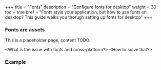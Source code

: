 +++
title = "Fonts"
description = "Configure fonts for desktop"
weight = 30
toc = true
bref = "Fonts style your application, but how to use fonts on desktop? This guide walks you thorugh setting up fonts for desktop"
+++

### Fonts are assets

This is a placeholder page, content TODO.

<What is the issue with fonts and cross-platform?>
<How to solve that?>

### Example

<Complete example here>
